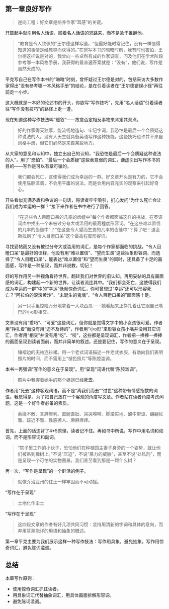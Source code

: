 ## 第一章良好写作
>逆向工程：好文章是培养作家“耳感”的关键。

开篇起手就引用名人话语，顺着名人话语的思路来，而不是急于推翻他。
>"教育是令人钦佩的"王尔德这样写道，“但最好能时常记住，没有一样值得知道的事情是经教导而获得的。”在撰写本书的晦暗时刻，我有时也害怕，王尔德这样说是对的，我曾向一些卓然有成的作家调查，问及他们在学术阶段参考哪一本风格手册，我获得的最普遍答案就是：“没有”，他们说，写作是自然天成的。

平克写自己在写作本书的“晦暗”时刻，曾怀疑过王尔德是对的，包括采访大多数作家得出“没有参考哪一本风格手册”的结论，是在引着读者在“王尔德错误小径”再往前走一小步。

这大概就是一本好的论述书的开头，你欲写“写作技巧”，先用“名人话语”引着读者往“写作没有技巧”的路径上走一遭。

现在知道这种写作技法叫“缓叙”——故意否定相反事物来肯定其观点。

>好的作家得天独厚，能流畅地造句、牢记字词，我恐怕是最后一个会质疑这种说法的人。没有人天生就具备英语写作这种技能。这些技巧也许并不来自风格手册，但它们必然是来自某些地方。

从大家的意见和认知中，独立出自己的认知，“我恐怕是最后一个会质疑这种说法的人”，用了“恐怕”、“最后一个会质疑”这些表意弱的词汇，谦虚引出写作本书的目的——写作是可以有章可循的。

>我们都会死亡，这使得我们成为幸运的一群。好文章开头是有力的，它不会使用陈腔滥调，不会用平庸的说法，而是会用内容充实的观察来引起好奇心。

开头看似充满矛盾和争议的一句话，将读者牢牢吸引，扪心发问“为什么死亡会让我们成为幸运的一群？”接下来作者在书中进行了回答。

>“在这些令人目瞪口呆的几率的齿缝中”每个作者都面临这样的挑战，在英语词库中找出一个未被过分夸大或滥用的最高程度形容词。“在这些难以置信的几率的齿缝中”？“在这些令人望而生畏的几率的齿缝中”？算了吧！道金斯找到了“令人目瞪口呆”这个最高程度形容词。

寻找妥帖而又没有被过分夸大或滥用的词汇，是每个作家都面临的挑战，“令人目瞪口呆”是最好的诠释，他没有用“难以置信”、“望而生畏”这些抽象形容词，而选择了“令人目瞪口呆”，能表达“难以置信”和“望而生畏”的同时，还具备了十足的画面感，写作是一种呈现，而并非说教，切记！

好的写作用另一种视角看待世界，翻转我们对世界的旧认知。再用妥帖的具有画面感的词汇，构建起一个新的世界，让读者流连其中。“我们都会死亡，这使得我们成为幸运的一群”中的“幸运”低频惊奇词汇，你可曾想过“幸运”还可以形容死亡？“阿拉伯的滚滚黄沙”、“未诞生的鬼魂”、“令人目瞪口呆的”画面感十足。

>另一只手里惊险万分地拿着一大块西瓜——她看起来正挣扎着让它跟自己嘴巴的小o形相交。

文章没有用“乖巧”、“可爱”这些词汇，但你就是觉得文字中的小女孩很可爱。作者用“挣扎着”而没有用“迫不及待的”，作者用“小o形”来形容女孩小嘴并没用其它词汇，作者用“相交”并没有用“吃”、“咬”，这些都是呈现词汇，作者把一捧捧一捧捧的画面呈现到读者面前，而并非简单的叙述。还是要记住，写作的意义在于呈现。

>镶褶边的无袖连衫裙。用一个老式词语描述一件老式衣服，有助向我们表明照片的时间，而不需用上“褪色照片”等陈腔滥调。

本书一再强调“写作的意义在于呈现”。用“呈现”词语代替“陈腔滥调”。

>照片中我握着她手的那个姐姐已经**死去**。

作者用“死去”这种客观词语，而不是“离我们而去”“过世”这种带有情感指数的词语。我觉得是，为了把自己放在一个客观的角度写文章。作者站在读者角度考虑问题，这是一个好作者必备的素质。

>萦绕不散、言辞犀利、直肠直肚、哭哭啼啼、脚踏实地、酸中带涩、翩翩优雅、踪近不雅、性感撩人、麻麻痒痒。

首先，上面的话违背了4*5原理，读者记不住。再如书中所说，写作中用名词和动词，而不是形容词和副词。

>“院子里工作的小伙子，恐怕他们在种植园主妻子身旁的一个姿势，就让他们被吊到橡树上。”不说“压迫”，不说“暴力的威胁”，甚至不说“处私刑”，而是呈现一个可怕的实物图景。我们甚至看到那是一颗什么树？

再一次，“写作是呈现”的一个鲜活的例子。

>就像乔治亚州的红土一样牢固而不可动摇。

“写作在于呈现”

>土地化作尘土

“写作在于呈现”

>这四段文章的作者有好几项共同习惯：坚持用清新的字词和具体的意向，而弃用耳熟能详的用语和抽象的概述。

第一章平克主要为我们展示这样一种写作技法：写作用具象，避免抽象。写作用惊奇词汇，避免陈词滥调。

## 总结

本章写作原则：

* 使用惊奇词汇抓住读者。
* 用具象词汇代替抽象词汇，用具体画面拆解形容词。
* 避免陈词滥调。




